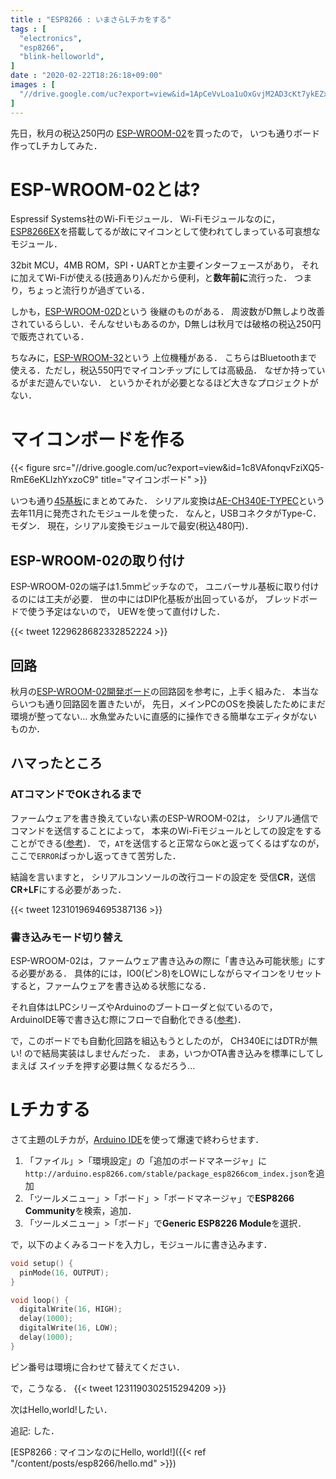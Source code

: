 ```yaml
---
title : "ESP8266 : いまさらLチカをする"
tags : [
  "electronics",
  "esp8266",
  "blink-helloworld",
]
date : "2020-02-22T18:26:18+09:00"
images : [
  "//drive.google.com/uc?export=view&id=1ApCeVvLoa1uOxGvjM2AD3cKt7ykEZxmE",
]
---
```


先日，秋月の税込250円の
[ESP-WROOM-02](http://akizukidenshi.com/catalog/g/gM-09607/)を買ったので，
いつも通りボード作ってLチカしてみた．

<!--more-->



# ESP-WROOM-02とは?

Espressif Systems社のWi-Fiモジュール．
Wi-Fiモジュールなのに，
[ESP8266EX](https://ja.wikipedia.org/wiki/ESP8266)を搭載してるが故にマイコンとして使われてしまっている可哀想なモジュール．

32bit MCU，4MB ROM，SPI・UARTとか主要インターフェースがあり，
それに加えてWi-Fiが使える(技適あり)んだから便利，と**数年前に**流行った．
つまり，ちょっと流行りが過ぎている．

しかも，[ESP-WROOM-02D](http://akizukidenshi.com/catalog/g/gM-13289)という
後継のものがある．
周波数がD無しより改善されているらしい．そんなせいもあるのか，D無しは秋月では破格の税込250円で販売されている．

ちなみに，[ESP-WROOM-32](http://akizukidenshi.com/catalog/g/gM-11647/)という
上位機種がある．
こちらはBluetoothまで使える．ただし，税込550円でマイコンチップにしては高級品．
なぜか持っているがまだ遊んでいない．
というかそれが必要となるほど大きなプロジェクトがない．

# マイコンボードを作る

{{< figure src="//drive.google.com/uc?export=view&id=1c8VAfonqvFziXQ5-RmE6eKLIzhYxzoC9" title="マイコンボード" >}}

いつも通り[45基板](http://akizukidenshi.com/catalog/g/gP-11735/)にまとめてみた．
シリアル変換は[AE-CH340E-TYPEC](http://akizukidenshi.com/catalog/g/gK-14745/)という
去年11月に発売されたモジュールを使った．
なんと，USBコネクタがType-C．モダン．
現在，シリアル変換モジュールで最安(税込480円)．

## ESP-WROOM-02の取り付け

ESP-WROOM-02の端子は1.5mmピッチなので，
ユニバーサル基板に取り付けるのには工夫が必要．
世の中にはDIP化基板が出回っているが，
ブレッドボードで使う予定はないので，
UEWを使って直付けした．

{{< tweet 1229628682332852224 >}}

## 回路

秋月の[ESP-WROOM-02開発ボード](http://akizukidenshi.com/download/ds/akizuki/AE-ESP-WROOM02-DEV.pdf)の回路図を参考に，上手く組みた．
本当ならいつも通り回路図を置きたいが，
先日，メインPCのOSを換装したためにまだ環境が整ってない...
水魚堂みたいに直感的に操作できる簡単なエディタがないものか．

## ハマったところ

### ATコマンドでOKされるまで

ファームウェアを書き換えていない素のESP-WROOM-02は，
シリアル通信でコマンドを送信することによって，
本来のWi-Fiモジュールとしての設定をすることができる([参考](https://www.mkbtm.jp/?p=618))．
で，`AT`を送信すると正常なら`OK`と返ってくるはずなのが，
ここで`ERROR`ばっかし返ってきて苦労した．

結論を言いますと，
シリアルコンソールの改行コードの設定を
受信**CR**，送信**CR+LF**にする必要があった．

{{< tweet 1231019694695387136 >}}

### 書き込みモード切り替え

ESP-WROOM-02は，ファームウェア書き込みの際に「書き込み可能状態」にする必要がある．
具体的には，IO0(ピン8)をLOWにしながらマイコンをリセットすると，ファームウェアを書き込める状態になる．

それ自体はLPCシリーズやArduinoのブートローダと似ているので，
ArduinoIDE等で書き込む際にフローで自動化できる([参考](https://days-of-programming.blogspot.com/2018/05/esp8266dtrrts.html))．

で，このボードでも自動化回路を組込もうとしたのが，
CH340EにはDTRが無い! ので結局実装はしませんだった．
まあ，いつかOTA書き込みを標準にしてしまえば
スイッチを押す必要は無くなるだろう...

# Lチカする

さて主題のLチカが，[Arduino IDE](https://www.arduino.cc/en/main/software)を使って爆速で終わらせます．

1. 「ファイル」>「環境設定」の「追加のボードマネージャ」に`http://arduino.esp8266.com/stable/package_esp8266com_index.json`を追加
1. 「ツールメニュー」>「ボード」>「ボードマネージャ」で**ESP8266 Community**を検索，追加．
1. 「ツールメニュー」>「ボード」で**Generic ESP8226 Module**を選択．

で，以下のよくみるコードを入力し，モジュールに書き込みます．

```c
void setup() {
  pinMode(16, OUTPUT);
}

void loop() {
  digitalWrite(16, HIGH);
  delay(1000);
  digitalWrite(16, LOW);
  delay(1000);
}
```

ピン番号は環境に合わせて替えてください．

で，こうなる．
{{< tweet 1231190302515294209 >}}

次はHello,world!したい．

追記: した．

[ESP8266 : マイコンなのにHello, world!]({{< ref "/content/posts/esp8266/hello.md" >}})


